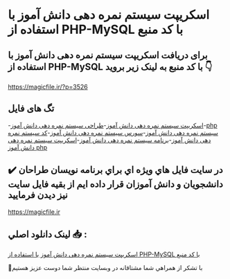 # اسکریپت سیستم نمره دهی دانش آموز با استفاده از PHP-MySQL با کد منبع

## برای دریافت اسکریپت سیستم نمره دهی دانش آموز با استفاده از PHP-MySQL با کد منبع به لینک زیر بروید 👇

https://magicfile.ir/?p=3526

## تگ های فایل

-[اسکریپت سیستم نمره دهی دانش آموز](https://magicfile.ir/product/%d8%a7%d8%b3%da%a9%d8%b1%db%8c%d9%be%d8%aa-%d8%b3%db%8c%d8%b3%d8%aa%d9%85-%d9%86%d9%85%d8%b1%d9%87-%d8%af%d9%87%db%8c-%d8%af%d8%a7%d9%86%d8%b4-%d8%a2%d9%85%d9%88%d8%b2-%d8%a8%d8%a7-%d8%a7%d8%b3%d8%aa%d9%81%d8%a7%d8%af%d9%87-%d8%a7%d8%b2/)-[طراحی سیستم نمره دهی دانش آموز](https://magicfile.ir/product/%d8%a7%d8%b3%da%a9%d8%b1%db%8c%d9%be%d8%aa-%d8%b3%db%8c%d8%b3%d8%aa%d9%85-%d9%86%d9%85%d8%b1%d9%87-%d8%af%d9%87%db%8c-%d8%af%d8%a7%d9%86%d8%b4-%d8%a2%d9%85%d9%88%d8%b2-%d8%a8%d8%a7-%d8%a7%d8%b3%d8%aa%d9%81%d8%a7%d8%af%d9%87-%d8%a7%d8%b2/)-[php سیستم نمره دهی دانش آموز](https://magicfile.ir/product/%d8%a7%d8%b3%da%a9%d8%b1%db%8c%d9%be%d8%aa-%d8%b3%db%8c%d8%b3%d8%aa%d9%85-%d9%86%d9%85%d8%b1%d9%87-%d8%af%d9%87%db%8c-%d8%af%d8%a7%d9%86%d8%b4-%d8%a2%d9%85%d9%88%d8%b2-%d8%a8%d8%a7-%d8%a7%d8%b3%d8%aa%d9%81%d8%a7%d8%af%d9%87-%d8%a7%d8%b2/)-[سورس سیستم نمره دهی دانش آموز](https://magicfile.ir/product/%d8%a7%d8%b3%da%a9%d8%b1%db%8c%d9%be%d8%aa-%d8%b3%db%8c%d8%b3%d8%aa%d9%85-%d9%86%d9%85%d8%b1%d9%87-%d8%af%d9%87%db%8c-%d8%af%d8%a7%d9%86%d8%b4-%d8%a2%d9%85%d9%88%d8%b2-%d8%a8%d8%a7-%d8%a7%d8%b3%d8%aa%d9%81%d8%a7%d8%af%d9%87-%d8%a7%d8%b2/)-[کد سیستم نمره دهی دانش آموز](https://magicfile.ir/product/%d8%a7%d8%b3%da%a9%d8%b1%db%8c%d9%be%d8%aa-%d8%b3%db%8c%d8%b3%d8%aa%d9%85-%d9%86%d9%85%d8%b1%d9%87-%d8%af%d9%87%db%8c-%d8%af%d8%a7%d9%86%d8%b4-%d8%a2%d9%85%d9%88%d8%b2-%d8%a8%d8%a7-%d8%a7%d8%b3%d8%aa%d9%81%d8%a7%d8%af%d9%87-%d8%a7%d8%b2/)-[برنامه سیستم نمره دهی دانش آموز](https://magicfile.ir/product/%d8%a7%d8%b3%da%a9%d8%b1%db%8c%d9%be%d8%aa-%d8%b3%db%8c%d8%b3%d8%aa%d9%85-%d9%86%d9%85%d8%b1%d9%87-%d8%af%d9%87%db%8c-%d8%af%d8%a7%d9%86%d8%b4-%d8%a2%d9%85%d9%88%d8%b2-%d8%a8%d8%a7-%d8%a7%d8%b3%d8%aa%d9%81%d8%a7%d8%af%d9%87-%d8%a7%d8%b2/)-[اسکریپت سیستم نمره دهی دانش آموز php](https://magicfile.ir/product/%d8%a7%d8%b3%da%a9%d8%b1%db%8c%d9%be%d8%aa-%d8%b3%db%8c%d8%b3%d8%aa%d9%85-%d9%86%d9%85%d8%b1%d9%87-%d8%af%d9%87%db%8c-%d8%af%d8%a7%d9%86%d8%b4-%d8%a2%d9%85%d9%88%d8%b2-%d8%a8%d8%a7-%d8%a7%d8%b3%d8%aa%d9%81%d8%a7%d8%af%d9%87-%d8%a7%d8%b2/)

## ✔️ در سايت فايل هاي ويژه اي براي برنامه نويسان طراحان دانشجويان و دانش آموزان قرار داده ايم از بقيه فايل سايت نيز ديدن فرماييد

https://magicfile.ir


## لينک دانلود اصلي 📥 :

[اسکریپت سیستم نمره دهی دانش آموز با استفاده از PHP-MySQL با کد منبع](https://magicfile.ir/product/%d8%a7%d8%b3%da%a9%d8%b1%db%8c%d9%be%d8%aa-%d8%b3%db%8c%d8%b3%d8%aa%d9%85-%d9%86%d9%85%d8%b1%d9%87-%d8%af%d9%87%db%8c-%d8%af%d8%a7%d9%86%d8%b4-%d8%a2%d9%85%d9%88%d8%b2-%d8%a8%d8%a7-%d8%a7%d8%b3%d8%aa%d9%81%d8%a7%d8%af%d9%87-%d8%a7%d8%b2/) 


🙏با تشکر از همراهي شما مشتاقانه در وبسایت منتظر شما دوست عزیز هستیم

